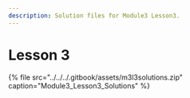 ```yaml
---
description: Solution files for Module3 Lesson3.
---
```


# Lesson 3

{% file src="../../../.gitbook/assets/m3l3solutions.zip" caption="Module3\_Lesson3\_Solutions" %}

 

